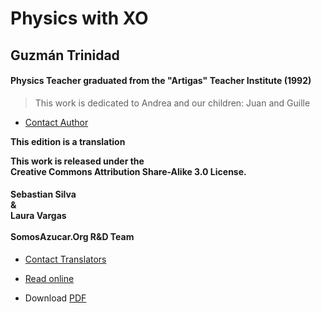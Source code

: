 # Physics with XO

## Guzmán Trinidad
#### Physics Teacher graduated from the "Artigas" Teacher Institute (1992)

> This work is dedicated to Andrea and our children: Juan and Guille

* [Contact Author](mailto:fisicaconxo@gmail.com)

**This edition is a translation**

**This work is released under the<br>Creative Commons Attribution Share-Alike 3.0 License.**

#### Sebastian Silva<br>&<br>Laura Vargas<br><br>SomosAzucar.Org R&D Team

* [Contact Translators](mailto:equipo@somosazucar.org)

* [Read online](https://icarito.gitbooks.io/physics-with-xo/content/)
* Download [PDF](https://www.gitbook.com/download/pdf/book/icarito/physics-with-xo)







